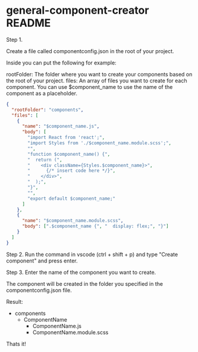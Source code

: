 # general-component-creator README

Step 1.

Create a file called componentconfig.json in the root of your project.

Inside you can put the following for example:

rootFolder: The folder where you want to create your components based on the root of your project.
files: An array of files you want to create for each component. You can use $component_name to use the name of the component as a placeholder.

```json
{
  "rootFolder": "components",
  "files": [
    {
      "name": "$component_name.js",
      "body": [
        "import React from 'react';",
        "import Styles from './$component_name.module.scss';",
        "",
        "function $component_name() {",
        "  return (",
        "    <div className={Styles.$component_name}>",
        "      {/* insert code here */}",
        "    </div>",
        "  );",
        "}",
        "",
        "export default $component_name;"
      ]
    },
    {
      "name": "$component_name.module.scss",
      "body": [".$component_name {", "  display: flex;", "}"]
    }
  ]
}
```

Step 2. Run the command in vscode (ctrl + shift + p) and type "Create component" and press enter.

Step 3. Enter the name of the component you want to create.

The component will be created in the folder you specified in the componentconfig.json file.

Result:

- components
  - ComponentName
    - ComponentName.js
    - ComponentName.module.scss

Thats it!
